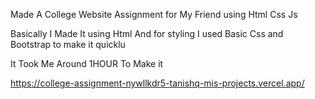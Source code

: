 Made A College Website Assignment for My Friend using Html Css Js

Basically I Made It using Html And  for styling I used Basic Css and Bootstrap to make it quicklu

It Took Me Around 1HOUR To Make it


https://college-assignment-nywllkdr5-tanishq-mis-projects.vercel.app/
